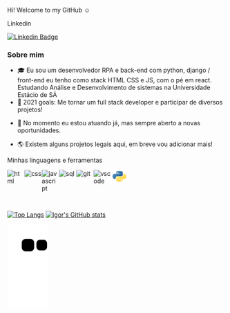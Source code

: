 Hi! Welcome to my GitHub :relaxed:

Linkedin 
 
[![Linkedin Badge](https://img.shields.io/badge/-Igor%20Freitas-6633cc?style=flat-square&logo=Linkedin&logoColor=white&link=https://https://www.linkedin.com/in/igor-freitas-b91064142//)](https://www.linkedin.com/in/igor-freitas-b91064142/) 




### Sobre mim

- :mortar_board: Eu sou um desenvolvedor RPA e back-end com python, django / front-end eu tenho como stack HTML CSS e JS, com o pé em react.  Estudando Análise e Desenvolvimento de sistemas na Universidade Estácio de SÁ
- :confetti_ball: 2021 goals: Me tornar um full stack developer e participar de diversos projetos!
* :mag_right: No momento eu estou atuando já, mas sempre aberto a novas oportunidades.
- :earth_americas: Existem alguns projetos legais aqui, em breve vou adicionar mais!




Minhas linguagens  e ferramentas 

<img align="left" width="40px" alt="html" src="https://user-images.githubusercontent.com/77635828/113378137-a16ced00-934c-11eb-9096-250ed891a91a.png">
<img align="left" width="40px" alt="css" src="https://user-images.githubusercontent.com/77635828/113378216-dbd68a00-934c-11eb-83f3-9745fd7afacc.png">
<img align="left" width="40px" alt="javascript" src="https://user-images.githubusercontent.com/77635828/113378444-6b7c3880-934d-11eb-805d-42e40554e0af.png">
<img align="left" width="40px" alt="sql" src="https://user-images.githubusercontent.com/77635828/113378580-bdbd5980-934d-11eb-9867-22af7cecf00c.png">
<img align="left" width="40px" alt="git" src="https://user-images.githubusercontent.com/77635828/113378614-d7f73780-934d-11eb-8a16-ec79486a7032.png">
<img align="left" width="40px" alt="vscode" src="https://user-images.githubusercontent.com/77635828/113379292-7a63ea80-934f-11eb-9a2a-e17485badcf8.png">
<img align="center" alt="wyt-Python" height="30" width="40" src="https://raw.githubusercontent.com/devicons/devicon/master/icons/python/python-original.svg">
<br>
<br>
<br>
<br>


[![Top Langs](https://github-readme-stats.vercel.app/api/top-langs/?username=igorandrade1&show_icons=true&theme=tokyonight)](https://github.com/Igorandrade1/github-readme-stats)
[![Igor's GitHub stats](https://github-readme-stats.vercel.app/api?username=igorandrade1&show_icons=true&theme=tokyonight)](https://github.com/Igorandrade1/github-readme-stats)


  ![Snake animation](https://github.com/rafaballerini/rafaballerini/blob/output/github-contribution-grid-snake.svg)





